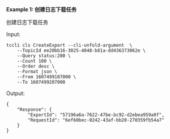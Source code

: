 **Example 1: 创建日志下载任务**

创建日志下载任务

Input: 

```
tccli cls CreateExport --cli-unfold-argument  \
    --TopicId ee20bb16-3025-4048-b81a-dd436373062e \
    --Query status:200 \
    --Count 100 \
    --Order desc \
    --Format json \
    --From 1607499107000 \
    --To 1607499207000
```

Output: 
```
{
    "Response": {
        "ExportId": "57196a6a-7622-47be-bc92-d2ebea959a0f",
        "RequestId": "6ef60bec-0242-43af-bb20-270359fb54a7"
    }
}
```

